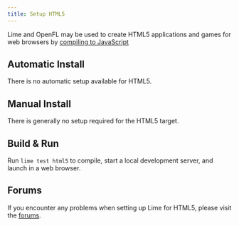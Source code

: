 ```yaml
---
title: Setup HTML5
---
```


Lime and OpenFL may be used to create HTML5 applications and games for web browsers by [compiling to JavaScript](https://haxe.org/manual/target-javascript.html)

## Automatic Install

There is no automatic setup available for HTML5.

## Manual Install

There is generally no setup required for the HTML5 target.

## Build & Run

Run `lime test html5` to compile, start a local development server, and launch in a web browser.

## Forums

If you encounter any problems when setting up Lime for HTML5, please visit the [forums](http://community.openfl.org/c/help).
